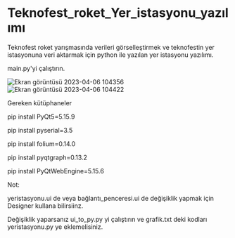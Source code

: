 # Teknofest_roket_Yer_istasyonu_yazılımı
Teknofest roket yarışmasında verileri görselleştirmek ve teknofestin yer istasyonuna veri aktarmak için python ile yazılan yer istasyonu yazılımı.

main.py'yi çalıştırın.

![Ekran görüntüsü 2023-04-06 104356](https://user-images.githubusercontent.com/96130124/230311087-ecfb6409-4e6f-4962-84a1-6cf7552a0008.png)
![Ekran görüntüsü 2023-04-06 104422](https://user-images.githubusercontent.com/96130124/230311111-53267551-550e-41d4-b866-f125eb5ca949.png)



Gereken kütüphaneler

pip install PyQt5=5.15.9

pip install pyserial=3.5

pip install folium=0.14.0

pip install pyqtgraph=0.13.2

pip install PyQtWebEngine=5.15.6

Not:

yeristasyonu.ui de veya bağlantı_penceresi.ui de değişiklik yapmak için Designer kullana bilirsiinz.

Değişiklik yaparsanız ui_to_py.py yi çalıştırın ve grafik.txt deki kodları yeristasyonu.py ye eklemelisiniz. 


